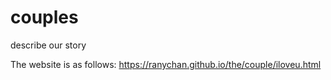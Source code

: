 # couples
describe our story

The website is as follows:
https://ranychan.github.io/the/couple/iloveu.html
